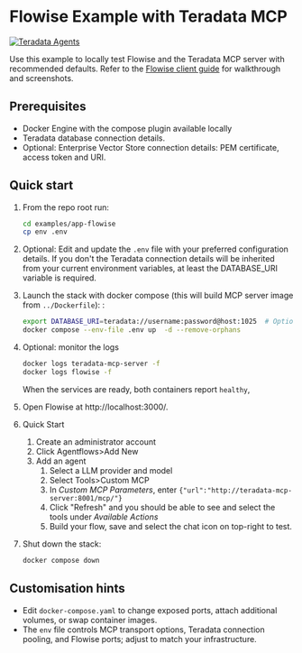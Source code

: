# Flowise Example with Teradata MCP

[![Teradata Agents](https://img.shields.io/badge/Teradata--Agents-Setup-green?style=for-the-badge&logo=teradata)](./flowise_teradata_agents/README.md)

Use this example to locally test Flowise and the Teradata MCP server with recommended defaults. 
Refer to the [Flowise client guide](./docs/client_guide/Flowise_with_teradata_mcp_Guide.md) for walkthrough and screenshots.

## Prerequisites
- Docker Engine with the compose plugin available locally
- Teradata database connection details.
- Optional: Enterprise Vector Store connection details: PEM certificate, access token and URI.

## Quick start
1. From the repo root run:
   ```bash
   cd examples/app-flowise
   cp env .env   
   ```

2. Optional: Edit and update the `.env` file with your preferred configuration details. 
   If you don't the Teradata connection details will be inherited from your current environment variables, at least the DATABASE_URI variable is required.

3. Launch the stack with docker compose (this will build MCP server image from `../Dockerfile`):
:
   ```bash
   export DATABASE_URI=teradata://username:password@host:1025  # Optional - ignore if you have already defined it in your .env file or current profile
   docker compose --env-file .env up  -d --remove-orphans
   ```
4. Optional: monitor the logs
   ```bash
   docker logs teradata-mcp-server -f
   docker logs flowise -f
   ```
   When the services are ready, both containers report `healthy`, 


5. Open Flowise at http://localhost:3000/.

6. Quick Start
   1. Create an administrator account
   2. Click Agentflows>Add New
   3. Add an agent
      1. Select a LLM provider and model
      2. Select Tools>Custom MCP
      3. In *Custom MCP Parameters*, enter `{"url":"http://teradata-mcp-server:8001/mcp/"}`
      4. Click "Refresh" and you should be able to see and select the tools under *Available Actions*
      5. Build your flow, save and select the chat icon on top-right to test.

7. Shut down the stack:
   ```bash
   docker compose down
   ```

## Customisation hints
- Edit `docker-compose.yaml` to change exposed ports, attach additional volumes, or swap container images.
- The `env` file controls MCP transport options, Teradata connection pooling, and Flowise ports; adjust to match your infrastructure.
